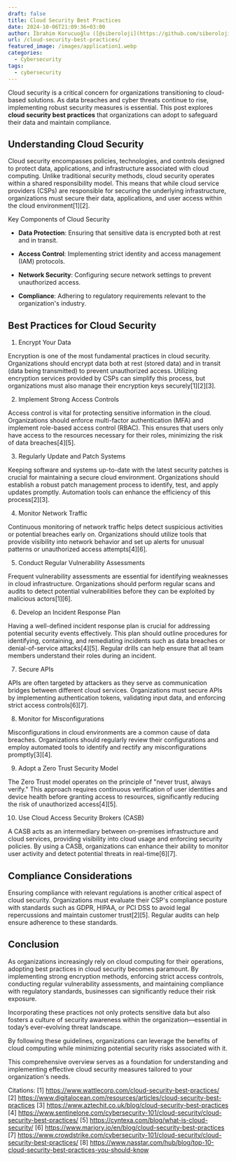 ```yaml
---
draft: false
title: Cloud Security Best Practices
date: 2024-10-06T21:09:36+03:00
author: İbrahim Korucuoğlu ([@siberoloji](https://github.com/siberoloji))
url: /cloud-security-best-practices/
featured_image: /images/application1.webp
categories:
  - Cybersecurity
tags:
  - cybersecurity
---
```



Cloud security is a critical concern for organizations transitioning to cloud-based solutions. As data breaches and cyber threats continue to rise, implementing robust security measures is essential. This post explores **cloud security best practices** that organizations can adopt to safeguard their data and maintain compliance.



## Understanding Cloud Security



Cloud security encompasses policies, technologies, and controls designed to protect data, applications, and infrastructure associated with cloud computing. Unlike traditional security methods, cloud security operates within a shared responsibility model. This means that while cloud service providers (CSPs) are responsible for securing the underlying infrastructure, organizations must secure their data, applications, and user access within the cloud environment[1][2].



Key Components of Cloud Security


* **Data Protection**: Ensuring that sensitive data is encrypted both at rest and in transit.

* **Access Control**: Implementing strict identity and access management (IAM) protocols.

* **Network Security**: Configuring secure network settings to prevent unauthorized access.

* **Compliance**: Adhering to regulatory requirements relevant to the organization's industry.




## Best Practices for Cloud Security



1. Encrypt Your Data



Encryption is one of the most fundamental practices in cloud security. Organizations should encrypt data both at rest (stored data) and in transit (data being transmitted) to prevent unauthorized access. Utilizing encryption services provided by CSPs can simplify this process, but organizations must also manage their encryption keys securely[1][2][3].



2. Implement Strong Access Controls



Access control is vital for protecting sensitive information in the cloud. Organizations should enforce multi-factor authentication (MFA) and implement role-based access control (RBAC). This ensures that users only have access to the resources necessary for their roles, minimizing the risk of data breaches[4][5].



3. Regularly Update and Patch Systems



Keeping software and systems up-to-date with the latest security patches is crucial for maintaining a secure cloud environment. Organizations should establish a robust patch management process to identify, test, and apply updates promptly. Automation tools can enhance the efficiency of this process[2][3].



4. Monitor Network Traffic



Continuous monitoring of network traffic helps detect suspicious activities or potential breaches early on. Organizations should utilize tools that provide visibility into network behavior and set up alerts for unusual patterns or unauthorized access attempts[4][6].



5. Conduct Regular Vulnerability Assessments



Frequent vulnerability assessments are essential for identifying weaknesses in cloud infrastructure. Organizations should perform regular scans and audits to detect potential vulnerabilities before they can be exploited by malicious actors[1][6].



6. Develop an Incident Response Plan



Having a well-defined incident response plan is crucial for addressing potential security events effectively. This plan should outline procedures for identifying, containing, and remediating incidents such as data breaches or denial-of-service attacks[4][5]. Regular drills can help ensure that all team members understand their roles during an incident.



7. Secure APIs



APIs are often targeted by attackers as they serve as communication bridges between different cloud services. Organizations must secure APIs by implementing authentication tokens, validating input data, and enforcing strict access controls[6][7].



8. Monitor for Misconfigurations



Misconfigurations in cloud environments are a common cause of data breaches. Organizations should regularly review their configurations and employ automated tools to identify and rectify any misconfigurations promptly[3][4].



9. Adopt a Zero Trust Security Model



The Zero Trust model operates on the principle of "never trust, always verify." This approach requires continuous verification of user identities and device health before granting access to resources, significantly reducing the risk of unauthorized access[4][5].



10. Use Cloud Access Security Brokers (CASB)



A CASB acts as an intermediary between on-premises infrastructure and cloud services, providing visibility into cloud usage and enforcing security policies. By using a CASB, organizations can enhance their ability to monitor user activity and detect potential threats in real-time[6][7].



## Compliance Considerations



Ensuring compliance with relevant regulations is another critical aspect of cloud security. Organizations must evaluate their CSP's compliance posture with standards such as GDPR, HIPAA, or PCI DSS to avoid legal repercussions and maintain customer trust[2][5]. Regular audits can help ensure adherence to these standards.



## Conclusion



As organizations increasingly rely on cloud computing for their operations, adopting best practices in cloud security becomes paramount. By implementing strong encryption methods, enforcing strict access controls, conducting regular vulnerability assessments, and maintaining compliance with regulatory standards, businesses can significantly reduce their risk exposure.



Incorporating these practices not only protects sensitive data but also fosters a culture of security awareness within the organization—essential in today’s ever-evolving threat landscape.



By following these guidelines, organizations can leverage the benefits of cloud computing while minimizing potential security risks associated with it.





This comprehensive overview serves as a foundation for understanding and implementing effective cloud security measures tailored to your organization's needs.



Citations: [1] https://www.wattlecorp.com/cloud-security-best-practices/ [2] https://www.digitalocean.com/resources/articles/cloud-security-best-practices [3] https://www.aztechit.co.uk/blog/cloud-security-best-practices [4] https://www.sentinelone.com/cybersecurity-101/cloud-security/cloud-security-best-practices/ [5] https://cyntexa.com/blog/what-is-cloud-security/ [6] https://www.marjory.io/en/blog/cloud-security-best-practices [7] https://www.crowdstrike.com/cybersecurity-101/cloud-security/cloud-security-best-practices/ [8] https://www.nasstar.com/hub/blog/top-10-cloud-security-best-practices-you-should-know

